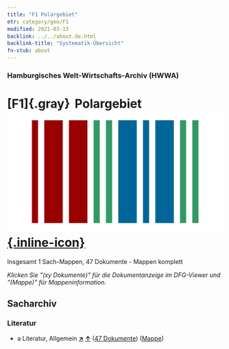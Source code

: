 ```yaml
---
title: "F1 Polargebiet"
etr: category/geo/F1
modified: 2021-03-13
backlink: ../../about.de.html
backlink-title: "Systematik-Übersicht"
fn-stub: about
---
```


### Hamburgisches Welt-Wirtschafts-Archiv (HWWA)
# [F1]{.gray}&#8201; Polargebiet&#160; [![Wikidata item](/images/Wikidata-logo.svg){.inline-icon}](http://www.wikidata.org/entity/Q60670)




Insgesamt 1 Sach-Mappen, 47 Dokumente - Mappen komplett

_Klicken Sie "(xy Dokumente)" für die Dokumentanzeige im DFG-Viewer und "(Mappe)" für Mappeninformation._

## Sacharchiv




### Literatur

- a Literatur, Allgemein [**&nearr;**](../../../subject/i/142393/about.de.html "Literatur, Allgemein (in der ganzen Welt)") [**&uarr;**](../../../subject/about.de.html#a "Sachsystematik") (<a href="https://pm20.zbw.eu/dfgview/sh/141701,142393" title="über: Polargebiet : Literatur, Allgemein" target="_blank">47 Dokumente</a>) ([Mappe](../../../../folder/sh/1417xx/141701/1423xx/142393/about.de.html))


